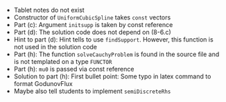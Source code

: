 - Tablet notes do not exist
- Constructor of `UniformCubicSpline` takes `const` vectors
- Part (c): Argument `initsupp` is taken by const reference
- Part (d): The solution code does not depend on (8-6.c)
- Hint to part (d): Hint tells to use `findSupport`. However, this function is not used in the solution code
- Part (h): The function `solveCauchyProblem` is found in the source file and is not templated on a type `FUNCTOR`
- Part (h): `mu0` is passed via const reference
- Solution to part (h): First bullet point: Some typo in latex command to format GodunovFlux
- Maybe also tell students to implement `semiDiscreteRhs`
